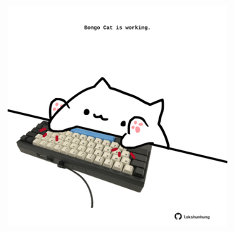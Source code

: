 <!-- built at 10/01/2024, 15:00:42 UTC -->
<p align="center">
  <img width="500" height="500" src="./ReadmeImage.svg">
</p>
